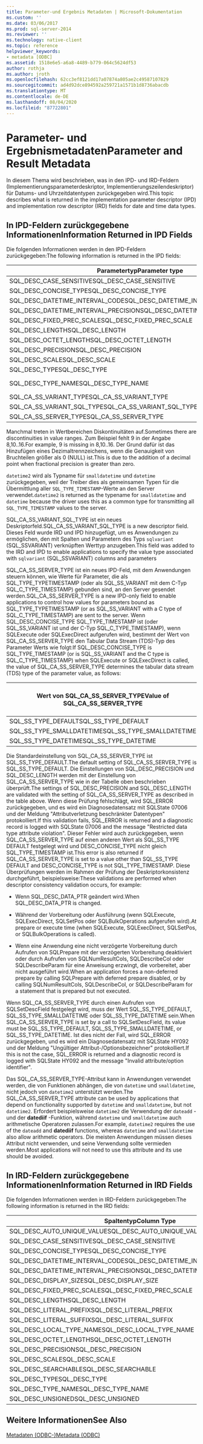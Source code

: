 ```yaml
---
title: Parameter-und Ergebnis Metadaten | Microsoft-Dokumentation
ms.custom: ''
ms.date: 03/06/2017
ms.prod: sql-server-2014
ms.reviewer: ''
ms.technology: native-client
ms.topic: reference
helpviewer_keywords:
- metadata [ODBC]
ms.assetid: 1518e6e5-a6a8-4489-b779-064c5624df53
author: rothja
ms.author: jroth
ms.openlocfilehash: 62cc3ef8121dd17a07874a805ae2c49587107829
ms.sourcegitcommit: ad4d92dce894592a259721a1571b1d8736abacdb
ms.translationtype: MT
ms.contentlocale: de-DE
ms.lasthandoff: 08/04/2020
ms.locfileid: "87722801"
---
```

# <a name="parameter-and-result-metadata"></a><span data-ttu-id="2310a-102">Parameter- und Ergebnismetadaten</span><span class="sxs-lookup"><span data-stu-id="2310a-102">Parameter and Result Metadata</span></span>
  <span data-ttu-id="2310a-103">In diesem Thema wird beschrieben, was in den IPD- und IRD-Feldern (Implementierungsparameterdeskriptor, Implementierungszeilendeskriptor) für Datums- und Uhrzeitdatentypen zurückgegeben wird.</span><span class="sxs-lookup"><span data-stu-id="2310a-103">This topic describes what is returned in the implementation parameter descriptor (IPD) and implementation row descriptor (IRD) fields for date and time data types.</span></span>  
  
## <a name="information-returned-in-ipd-fields"></a><span data-ttu-id="2310a-104">In IPD-Feldern zurückgegebene Informationen</span><span class="sxs-lookup"><span data-stu-id="2310a-104">Information Returned in IPD Fields</span></span>  
 <span data-ttu-id="2310a-105">Die folgenden Informationen werden in den IPD-Feldern zurückgegeben:</span><span class="sxs-lookup"><span data-stu-id="2310a-105">The following information is returned in the IPD fields:</span></span>  
  
|<span data-ttu-id="2310a-106">Parametertyp</span><span class="sxs-lookup"><span data-stu-id="2310a-106">Parameter type</span></span>|<span data-ttu-id="2310a-107">date</span><span class="sxs-lookup"><span data-stu-id="2310a-107">date</span></span>|<span data-ttu-id="2310a-108">time</span><span class="sxs-lookup"><span data-stu-id="2310a-108">time</span></span>|<span data-ttu-id="2310a-109">smalldatetime</span><span class="sxs-lookup"><span data-stu-id="2310a-109">smalldatetime</span></span>|<span data-ttu-id="2310a-110">datetime</span><span class="sxs-lookup"><span data-stu-id="2310a-110">datetime</span></span>|<span data-ttu-id="2310a-111">datetime2</span><span class="sxs-lookup"><span data-stu-id="2310a-111">datetime2</span></span>|<span data-ttu-id="2310a-112">datetimeoffset</span><span class="sxs-lookup"><span data-stu-id="2310a-112">datetimeoffset</span></span>|  
|--------------------|----------|----------|-------------------|--------------|---------------|--------------------|  
|<span data-ttu-id="2310a-113">SQL_DESC_CASE_SENSITIVE</span><span class="sxs-lookup"><span data-stu-id="2310a-113">SQL_DESC_CASE_SENSITIVE</span></span>|<span data-ttu-id="2310a-114">SQL_FALSE</span><span class="sxs-lookup"><span data-stu-id="2310a-114">SQL_FALSE</span></span>|<span data-ttu-id="2310a-115">SQL_FALSE</span><span class="sxs-lookup"><span data-stu-id="2310a-115">SQL_FALSE</span></span>|<span data-ttu-id="2310a-116">SQL_FALSE</span><span class="sxs-lookup"><span data-stu-id="2310a-116">SQL_FALSE</span></span>|<span data-ttu-id="2310a-117">SQL_FALSE</span><span class="sxs-lookup"><span data-stu-id="2310a-117">SQL_FALSE</span></span>|<span data-ttu-id="2310a-118">SQL_FALSE</span><span class="sxs-lookup"><span data-stu-id="2310a-118">SQL_FALSE</span></span>|<span data-ttu-id="2310a-119">SQL_FALSE</span><span class="sxs-lookup"><span data-stu-id="2310a-119">SQL_FALSE</span></span>|  
|<span data-ttu-id="2310a-120">SQL_DESC_CONCISE_TYPE</span><span class="sxs-lookup"><span data-stu-id="2310a-120">SQL_DESC_CONCISE_TYPE</span></span>|<span data-ttu-id="2310a-121">SQL_TYPE_DATE</span><span class="sxs-lookup"><span data-stu-id="2310a-121">SQL_TYPE_DATE</span></span>|<span data-ttu-id="2310a-122">SQL_SS_TIME2</span><span class="sxs-lookup"><span data-stu-id="2310a-122">SQL_SS_TIME2</span></span>|<span data-ttu-id="2310a-123">SQL_TYPE_TIMESTAMP</span><span class="sxs-lookup"><span data-stu-id="2310a-123">SQL_TYPE_TIMESTAMP</span></span>|<span data-ttu-id="2310a-124">SQL_TYPE_TIMESTAMP</span><span class="sxs-lookup"><span data-stu-id="2310a-124">SQL_TYPE_TIMESTAMP</span></span>|<span data-ttu-id="2310a-125">SQL_TYPE_TIMESTAMP</span><span class="sxs-lookup"><span data-stu-id="2310a-125">SQL_TYPE_TIMESTAMP</span></span>|<span data-ttu-id="2310a-126">SQL_SS_TIMESTAMPOFFSET</span><span class="sxs-lookup"><span data-stu-id="2310a-126">SQL_SS_TIMESTAMPOFFSET</span></span>|  
|<span data-ttu-id="2310a-127">SQL_DESC_DATETIME_INTERVAL_CODE</span><span class="sxs-lookup"><span data-stu-id="2310a-127">SQL_DESC_DATETIME_INTERVAL_CODE</span></span>|<span data-ttu-id="2310a-128">SQL_CODE_DATE</span><span class="sxs-lookup"><span data-stu-id="2310a-128">SQL_CODE_DATE</span></span>|<span data-ttu-id="2310a-129">0</span><span class="sxs-lookup"><span data-stu-id="2310a-129">0</span></span>|<span data-ttu-id="2310a-130">SQL_CODE_TIMESTAMP</span><span class="sxs-lookup"><span data-stu-id="2310a-130">SQL_CODE_TIMESTAMP</span></span>|<span data-ttu-id="2310a-131">SQL_CODE_TIMESTAMP</span><span class="sxs-lookup"><span data-stu-id="2310a-131">SQL_CODE_TIMESTAMP</span></span>|<span data-ttu-id="2310a-132">SQL_CODE_TIMESTAMP</span><span class="sxs-lookup"><span data-stu-id="2310a-132">SQL_CODE_TIMESTAMP</span></span>|<span data-ttu-id="2310a-133">0</span><span class="sxs-lookup"><span data-stu-id="2310a-133">0</span></span>|  
|<span data-ttu-id="2310a-134">SQL_DESC_DATETIME_INTERVAL_PRECISION</span><span class="sxs-lookup"><span data-stu-id="2310a-134">SQL_DESC_DATETIME_INTERVAL_PRECISION</span></span>|<span data-ttu-id="2310a-135">10</span><span class="sxs-lookup"><span data-stu-id="2310a-135">10</span></span>|<span data-ttu-id="2310a-136">8, 10.. 16</span><span class="sxs-lookup"><span data-stu-id="2310a-136">8,10..16</span></span>|<span data-ttu-id="2310a-137">16</span><span class="sxs-lookup"><span data-stu-id="2310a-137">16</span></span>|<span data-ttu-id="2310a-138">23</span><span class="sxs-lookup"><span data-stu-id="2310a-138">23</span></span>|<span data-ttu-id="2310a-139">19, 21..27</span><span class="sxs-lookup"><span data-stu-id="2310a-139">19, 21..27</span></span>|<span data-ttu-id="2310a-140">26, 28..34</span><span class="sxs-lookup"><span data-stu-id="2310a-140">26, 28..34</span></span>|  
|<span data-ttu-id="2310a-141">SQL_DESC_FIXED_PREC_SCALE</span><span class="sxs-lookup"><span data-stu-id="2310a-141">SQL_DESC_FIXED_PREC_SCALE</span></span>|<span data-ttu-id="2310a-142">SQL_FALSE</span><span class="sxs-lookup"><span data-stu-id="2310a-142">SQL_FALSE</span></span>|<span data-ttu-id="2310a-143">SQL_FALSE</span><span class="sxs-lookup"><span data-stu-id="2310a-143">SQL_FALSE</span></span>|<span data-ttu-id="2310a-144">SQL_FALSE</span><span class="sxs-lookup"><span data-stu-id="2310a-144">SQL_FALSE</span></span>|<span data-ttu-id="2310a-145">SQL_FALSE</span><span class="sxs-lookup"><span data-stu-id="2310a-145">SQL_FALSE</span></span>|<span data-ttu-id="2310a-146">SQL_FALSE</span><span class="sxs-lookup"><span data-stu-id="2310a-146">SQL_FALSE</span></span>|<span data-ttu-id="2310a-147">SQL_FALSE</span><span class="sxs-lookup"><span data-stu-id="2310a-147">SQL_FALSE</span></span>|  
|<span data-ttu-id="2310a-148">SQL_DESC_LENGTH</span><span class="sxs-lookup"><span data-stu-id="2310a-148">SQL_DESC_LENGTH</span></span>|<span data-ttu-id="2310a-149">10</span><span class="sxs-lookup"><span data-stu-id="2310a-149">10</span></span>|<span data-ttu-id="2310a-150">8, 10.. 16</span><span class="sxs-lookup"><span data-stu-id="2310a-150">8,10..16</span></span>|<span data-ttu-id="2310a-151">16</span><span class="sxs-lookup"><span data-stu-id="2310a-151">16</span></span>|<span data-ttu-id="2310a-152">23</span><span class="sxs-lookup"><span data-stu-id="2310a-152">23</span></span>|<span data-ttu-id="2310a-153">19, 21..27</span><span class="sxs-lookup"><span data-stu-id="2310a-153">19, 21..27</span></span>|<span data-ttu-id="2310a-154">26, 28..34</span><span class="sxs-lookup"><span data-stu-id="2310a-154">26, 28..34</span></span>|  
|<span data-ttu-id="2310a-155">SQL_DESC_OCTET_LENGTH</span><span class="sxs-lookup"><span data-stu-id="2310a-155">SQL_DESC_OCTET_LENGTH</span></span>|<span data-ttu-id="2310a-156">6</span><span class="sxs-lookup"><span data-stu-id="2310a-156">6</span></span>|<span data-ttu-id="2310a-157">12</span><span class="sxs-lookup"><span data-stu-id="2310a-157">12</span></span>|<span data-ttu-id="2310a-158">4</span><span class="sxs-lookup"><span data-stu-id="2310a-158">4</span></span>|<span data-ttu-id="2310a-159">8</span><span class="sxs-lookup"><span data-stu-id="2310a-159">8</span></span>|<span data-ttu-id="2310a-160">16</span><span class="sxs-lookup"><span data-stu-id="2310a-160">16</span></span>|<span data-ttu-id="2310a-161">20</span><span class="sxs-lookup"><span data-stu-id="2310a-161">20</span></span>|  
|<span data-ttu-id="2310a-162">SQL_DESC_PRECISION</span><span class="sxs-lookup"><span data-stu-id="2310a-162">SQL_DESC_PRECISION</span></span>|<span data-ttu-id="2310a-163">0</span><span class="sxs-lookup"><span data-stu-id="2310a-163">0</span></span>|<span data-ttu-id="2310a-164">0..7</span><span class="sxs-lookup"><span data-stu-id="2310a-164">0..7</span></span>|<span data-ttu-id="2310a-165">0</span><span class="sxs-lookup"><span data-stu-id="2310a-165">0</span></span>|<span data-ttu-id="2310a-166">3</span><span class="sxs-lookup"><span data-stu-id="2310a-166">3</span></span>|<span data-ttu-id="2310a-167">0..7</span><span class="sxs-lookup"><span data-stu-id="2310a-167">0..7</span></span>|<span data-ttu-id="2310a-168">0..7</span><span class="sxs-lookup"><span data-stu-id="2310a-168">0..7</span></span>|  
|<span data-ttu-id="2310a-169">SQL_DESC_SCALE</span><span class="sxs-lookup"><span data-stu-id="2310a-169">SQL_DESC_SCALE</span></span>|<span data-ttu-id="2310a-170">0</span><span class="sxs-lookup"><span data-stu-id="2310a-170">0</span></span>|<span data-ttu-id="2310a-171">0..7</span><span class="sxs-lookup"><span data-stu-id="2310a-171">0..7</span></span>|<span data-ttu-id="2310a-172">0</span><span class="sxs-lookup"><span data-stu-id="2310a-172">0</span></span>|<span data-ttu-id="2310a-173">3</span><span class="sxs-lookup"><span data-stu-id="2310a-173">3</span></span>|<span data-ttu-id="2310a-174">0..7</span><span class="sxs-lookup"><span data-stu-id="2310a-174">0..7</span></span>|<span data-ttu-id="2310a-175">0..7</span><span class="sxs-lookup"><span data-stu-id="2310a-175">0..7</span></span>|  
|<span data-ttu-id="2310a-176">SQL_DESC_TYPE</span><span class="sxs-lookup"><span data-stu-id="2310a-176">SQL_DESC_TYPE</span></span>|<span data-ttu-id="2310a-177">SQL_TYPE_DATE</span><span class="sxs-lookup"><span data-stu-id="2310a-177">SQL_TYPE_DATE</span></span>|<span data-ttu-id="2310a-178">SQL_SS_TYPE_TIME2</span><span class="sxs-lookup"><span data-stu-id="2310a-178">SQL_SS_TYPE_TIME2</span></span>|<span data-ttu-id="2310a-179">SQL_DATETIME</span><span class="sxs-lookup"><span data-stu-id="2310a-179">SQL_DATETIME</span></span>|<span data-ttu-id="2310a-180">SQL_DATETIME</span><span class="sxs-lookup"><span data-stu-id="2310a-180">SQL_DATETIME</span></span>|<span data-ttu-id="2310a-181">SQL_DATETIME</span><span class="sxs-lookup"><span data-stu-id="2310a-181">SQL_DATETIME</span></span>|<span data-ttu-id="2310a-182">SQL_SS_TIMESTAMPOFFSET</span><span class="sxs-lookup"><span data-stu-id="2310a-182">SQL_SS_TIMESTAMPOFFSET</span></span>|  
|<span data-ttu-id="2310a-183">SQL_DESC_TYPE_NAME</span><span class="sxs-lookup"><span data-stu-id="2310a-183">SQL_DESC_TYPE_NAME</span></span>|`date`|`time`|<span data-ttu-id="2310a-184">`smalldatetime` in IRD, `datetime2` in IPD</span><span class="sxs-lookup"><span data-stu-id="2310a-184">`smalldatetime` in IRD, `datetime2` in IPD</span></span>|<span data-ttu-id="2310a-185">`datetime` in IRD, `datetime2` in IPD</span><span class="sxs-lookup"><span data-stu-id="2310a-185">`datetime` in IRD, `datetime2` in IPD</span></span>|`datetime2`|<span data-ttu-id="2310a-186">datetimeoffset</span><span class="sxs-lookup"><span data-stu-id="2310a-186">datetimeoffset</span></span>|  
|<span data-ttu-id="2310a-187">SQL_CA_SS_VARIANT_TYPE</span><span class="sxs-lookup"><span data-stu-id="2310a-187">SQL_CA_SS_VARIANT_TYPE</span></span>|<span data-ttu-id="2310a-188">SQL_C_TYPE_DATE</span><span class="sxs-lookup"><span data-stu-id="2310a-188">SQL_C_TYPE_DATE</span></span>|<span data-ttu-id="2310a-189">SQL_C_TYPE_BINARY</span><span class="sxs-lookup"><span data-stu-id="2310a-189">SQL_C_TYPE_BINARY</span></span>|<span data-ttu-id="2310a-190">SQL_C_TYPE_TIMESTAMP</span><span class="sxs-lookup"><span data-stu-id="2310a-190">SQL_C_TYPE_TIMESTAMP</span></span>|<span data-ttu-id="2310a-191">SQL_C_TYPE_TIMESTAMP</span><span class="sxs-lookup"><span data-stu-id="2310a-191">SQL_C_TYPE_TIMESTAMP</span></span>|<span data-ttu-id="2310a-192">SQL_C_TYPE_TIMESTAMP</span><span class="sxs-lookup"><span data-stu-id="2310a-192">SQL_C_TYPE_TIMESTAMP</span></span>|<span data-ttu-id="2310a-193">SQL_C_TYPE_BINARY</span><span class="sxs-lookup"><span data-stu-id="2310a-193">SQL_C_TYPE_BINARY</span></span>|  
|<span data-ttu-id="2310a-194">SQL_CA_SS_VARIANT_SQL_TYPE</span><span class="sxs-lookup"><span data-stu-id="2310a-194">SQL_CA_SS_VARIANT_SQL_TYPE</span></span>|<span data-ttu-id="2310a-195">SQL_TYPE_DATE</span><span class="sxs-lookup"><span data-stu-id="2310a-195">SQL_TYPE_DATE</span></span>|<span data-ttu-id="2310a-196">SQL_SS_TIME2</span><span class="sxs-lookup"><span data-stu-id="2310a-196">SQL_SS_TIME2</span></span>|<span data-ttu-id="2310a-197">SQL_TYPE_TIMESTAMP</span><span class="sxs-lookup"><span data-stu-id="2310a-197">SQL_TYPE_TIMESTAMP</span></span>|<span data-ttu-id="2310a-198">SQL_TYPE_TIMESTAMP</span><span class="sxs-lookup"><span data-stu-id="2310a-198">SQL_TYPE_TIMESTAMP</span></span>|<span data-ttu-id="2310a-199">SQL_TYPE_TIMESTAMP</span><span class="sxs-lookup"><span data-stu-id="2310a-199">SQL_TYPE_TIMESTAMP</span></span>|<span data-ttu-id="2310a-200">SQL_SS_TIMESTAMPOFFSET</span><span class="sxs-lookup"><span data-stu-id="2310a-200">SQL_SS_TIMESTAMPOFFSET</span></span>|  
|<span data-ttu-id="2310a-201">SQL_CA_SS_SERVER_TYPE</span><span class="sxs-lookup"><span data-stu-id="2310a-201">SQL_CA_SS_SERVER_TYPE</span></span>|<span data-ttu-id="2310a-202">–</span><span class="sxs-lookup"><span data-stu-id="2310a-202">N/A</span></span>|<span data-ttu-id="2310a-203">–</span><span class="sxs-lookup"><span data-stu-id="2310a-203">N/A</span></span>|<span data-ttu-id="2310a-204">SQL_SS_TYPE_SMALLDATETIME</span><span class="sxs-lookup"><span data-stu-id="2310a-204">SQL_SS_TYPE_SMALLDATETIME</span></span>|<span data-ttu-id="2310a-205">SQL_SS_TYPE_DATETIME</span><span class="sxs-lookup"><span data-stu-id="2310a-205">SQL_SS_TYPE_DATETIME</span></span>|<span data-ttu-id="2310a-206">SQL_SS_TYPE_DEFAULT</span><span class="sxs-lookup"><span data-stu-id="2310a-206">SQL_SS_TYPE_DEFAULT</span></span>|<span data-ttu-id="2310a-207">–</span><span class="sxs-lookup"><span data-stu-id="2310a-207">N/A</span></span>|  
  
 <span data-ttu-id="2310a-208">Manchmal treten in Wertbereichen Diskontinuitäten auf.</span><span class="sxs-lookup"><span data-stu-id="2310a-208">Sometimes there are discontinuities in value ranges.</span></span> <span data-ttu-id="2310a-209">Zum Beispiel fehlt 9 in der Angabe 8,10..16.</span><span class="sxs-lookup"><span data-stu-id="2310a-209">For example, 9 is missing in 8,10..16.</span></span> <span data-ttu-id="2310a-210">Der Grund dafür ist das Hinzufügen eines Dezimaltrennzeichens, wenn die Genauigkeit von Bruchteilen größer als 0 (NULL) ist.</span><span class="sxs-lookup"><span data-stu-id="2310a-210">This is due to the addition of a decimal point when fractional precision is greater than zero.</span></span>  
  
 <span data-ttu-id="2310a-211">`datetime2` wird als Typname für `smalldatetime` und `datetime` zurückgegeben, weil der Treiber dies als gemeinsamen Typen für die Übermittlung aller `SQL_TYPE_TIMESTAMP`-Werte an den Server verwendet.</span><span class="sxs-lookup"><span data-stu-id="2310a-211">`datetime2` is returned as the typename for `smalldatetime` and `datetime` because the driver uses this as a common type for transmitting all `SQL_TYPE_TIMESTAMP` values to the server.</span></span>  
  
 <span data-ttu-id="2310a-212">SQL_CA_SS_VARIANT_SQL_TYPE ist ein neues Deskriptorfeld.</span><span class="sxs-lookup"><span data-stu-id="2310a-212">SQL_CA_SS_VARIANT_SQL_TYPE is a new descriptor field.</span></span> <span data-ttu-id="2310a-213">Dieses Feld wurde IRD und IPD hinzugefügt, um es Anwendungen zu ermöglichen, den mit Spalten und Parametern des Typs `sqlvariant` (SQL_SSVARIANT) verknüpften Werttyp anzugeben.</span><span class="sxs-lookup"><span data-stu-id="2310a-213">This field was added to the IRD and IPD to enable applications to specify the value type associated with `sqlvariant` (SQL_SSVARIANT) columns and parameters</span></span>  
  
 <span data-ttu-id="2310a-214">SQL_CA_SS_SERVER_TYPE ist ein neues IPD-Feld, mit dem Anwendungen steuern können, wie Werte für Parameter, die als SQL_TYPE_TYPETIMESTAMP (oder als SQL_SS_VARIANT mit dem C-Typ SQL_C_TYPE_TIMESTAMP) gebunden sind, an den Server gesendet werden.</span><span class="sxs-lookup"><span data-stu-id="2310a-214">SQL_CA_SS_SERVER_TYPE is a new IPD-only field to enable applications to control how values for parameters bound as SQL_TYPE_TYPETIMESTAMP (or as SQL_SS_VARIANT with a C type of SQL_C_TYPE_TIMESTAMP) are sent to the server.</span></span> <span data-ttu-id="2310a-215">Wenn SQL_DESC_CONCISE_TYPE SQL_TYPE_TIMESTAMP ist (oder SQL_SS_VARIANT ist und der C-Typ SQL_C_TYPE_TIMESTAMP), wenn SQLExecute oder SQLExecDirect aufgerufen wird, bestimmt der Wert von SQL_CA_SS_SERVER_TYPE den Tabular Data Stream (TDS)-Typ des Parameter Werts wie folgt:</span><span class="sxs-lookup"><span data-stu-id="2310a-215">If SQL_DESC_CONCISE_TYPE is SQL_TYPE_TIMESTAMP (or is SQL_SS_VARIANT and the C type is SQL_C_TYPE_TIMESTAMP) when SQLExecute or SQLExecDirect is called, the value of SQL_CA_SS_SERVER_TYPE determines the tabular data stream (TDS) type of the parameter value, as follows:</span></span>  
  
|<span data-ttu-id="2310a-216">Wert von SQL_CA_SS_SERVER_TYPE</span><span class="sxs-lookup"><span data-stu-id="2310a-216">Value of SQL_CA_SS_SERVER_TYPE</span></span>|<span data-ttu-id="2310a-217">Gültige Werte für SQL_DESC_PRECISION</span><span class="sxs-lookup"><span data-stu-id="2310a-217">Valid values for SQL_DESC_PRECISION</span></span>|<span data-ttu-id="2310a-218">Gültige Werte für SQL_DESC_LENGTH</span><span class="sxs-lookup"><span data-stu-id="2310a-218">Valid values for SQL_DESC_LENGTH</span></span>|<span data-ttu-id="2310a-219">TDS-Typ</span><span class="sxs-lookup"><span data-stu-id="2310a-219">TDS type</span></span>|  
|----------------------------------------|-------------------------------------------|----------------------------------------|--------------|  
|<span data-ttu-id="2310a-220">SQL_SS_TYPE_DEFAULT</span><span class="sxs-lookup"><span data-stu-id="2310a-220">SQL_SS_TYPE_DEFAULT</span></span>|<span data-ttu-id="2310a-221">0..7</span><span class="sxs-lookup"><span data-stu-id="2310a-221">0..7</span></span>|<span data-ttu-id="2310a-222">19, 21..27</span><span class="sxs-lookup"><span data-stu-id="2310a-222">19, 21..27</span></span>|`datetime2`|  
|<span data-ttu-id="2310a-223">SQL_SS_TYPE_SMALLDATETIME</span><span class="sxs-lookup"><span data-stu-id="2310a-223">SQL_SS_TYPE_SMALLDATETIME</span></span>|<span data-ttu-id="2310a-224">0</span><span class="sxs-lookup"><span data-stu-id="2310a-224">0</span></span>|<span data-ttu-id="2310a-225">19</span><span class="sxs-lookup"><span data-stu-id="2310a-225">19</span></span>|`smalldatetime`|  
|<span data-ttu-id="2310a-226">SQL_SS_TYPE_DATETIME</span><span class="sxs-lookup"><span data-stu-id="2310a-226">SQL_SS_TYPE_DATETIME</span></span>|<span data-ttu-id="2310a-227">3</span><span class="sxs-lookup"><span data-stu-id="2310a-227">3</span></span>|<span data-ttu-id="2310a-228">23</span><span class="sxs-lookup"><span data-stu-id="2310a-228">23</span></span>|`datetime`|  
  
 <span data-ttu-id="2310a-229">Die Standardeinstellung von SQL_CA_SS_SERVER_TYPE ist SQL_SS_TYPE_DEFAULT.</span><span class="sxs-lookup"><span data-stu-id="2310a-229">The default setting of SQL_CA_SS_SERVER_TYPE is SQL_SS_TYPE_DEFAULT.</span></span> <span data-ttu-id="2310a-230">Die Einstellungen von SQL_DESC_PRECISION und SQL_DESC_LENGTH werden mit der Einstellung von SQL_CA_SS_SERVER_TYPE wie in der Tabelle oben beschrieben überprüft.</span><span class="sxs-lookup"><span data-stu-id="2310a-230">The settings of SQL_DESC_PRECISION and SQL_DESC_LENGTH are validated with the setting of SQL_CA_SS_SERVER_TYPE as described in the table above.</span></span> <span data-ttu-id="2310a-231">Wenn diese Prüfung fehlschlägt, wird SQL_ERROR zurückgegeben, und es wird ein Diagnosedatensatz mit SQLState 07006 und der Meldung "Attributverletzung beschränkter Datentypen" protokolliert.</span><span class="sxs-lookup"><span data-stu-id="2310a-231">If this validation fails, SQL_ERROR is returned and a diagnostic record is logged with SQLState 07006 and the message "Restricted data type attribute violation".</span></span> <span data-ttu-id="2310a-232">Dieser Fehler wird auch zurückgegeben, wenn SQL_CA_SS_SERVER_TYPE auf einen anderen Wert als SQL_SS_TYPE DEFAULT festgelegt wird und DESC_CONCISE_TYPE nicht gleich SQL_TYPE_TIMESTAMP ist.</span><span class="sxs-lookup"><span data-stu-id="2310a-232">This error is also returned if SQL_CA_SS_SERVER_TYPE is set to a value other than SQL_SS_TYPE DEFAULT and DESC_CONCISE_TYPE is not SQL_TYPE_TIMESTAMP.</span></span> <span data-ttu-id="2310a-233">Diese Überprüfungen werden im Rahmen der Prüfung der Deskriptorkonsistenz durchgeführt, beispielsweise:</span><span class="sxs-lookup"><span data-stu-id="2310a-233">These validations are performed when descriptor consistency validation occurs, for example:</span></span>  
  
-   <span data-ttu-id="2310a-234">Wenn SQL_DESC_DATA_PTR geändert wird.</span><span class="sxs-lookup"><span data-stu-id="2310a-234">When SQL_DESC_DATA_PTR is changed.</span></span>  
  
-   <span data-ttu-id="2310a-235">Während der Vorbereitung oder Ausführung (wenn SQLExecute, SQLExecDirect, SQLSetPos oder SQLBulkOperations aufgerufen wird).</span><span class="sxs-lookup"><span data-stu-id="2310a-235">At prepare or execute time (when SQLExecute, SQLExecDirect, SQLSetPos, or SQLBulkOperations is called).</span></span>  
  
-   <span data-ttu-id="2310a-236">Wenn eine Anwendung eine nicht verzögerte Vorbereitung durch Aufrufen von SQLPrepare mit der verzögerten Vorbereitung deaktiviert oder durch Aufrufen von SQLNumResultCols, SQLDescribeCol oder SQLDescribeParam für eine Anweisung erzwingt, die vorbereitet, aber nicht ausgeführt wird.</span><span class="sxs-lookup"><span data-stu-id="2310a-236">When an application forces a non-deferred prepare by calling SQLPrepare with deferred prepare disabled, or by calling SQLNumResultCols, SQLDescribeCol, or SQLDescribeParam for a statement that is prepared but not executed.</span></span>  
  
 <span data-ttu-id="2310a-237">Wenn SQL_CA_SS_SERVER_TYPE durch einen Aufrufen von SQLSetDescField festgelegt wird, muss der Wert SQL_SS_TYPE_DEFAULT, SQL_SS_TYPE_SMALLDATETIME oder SQL_SS_TYPE_DATETIME sein.</span><span class="sxs-lookup"><span data-stu-id="2310a-237">When SQL_CA_SS_SERVER_TYPE is set by a call to SQLSetDescField, its value must be SQL_SS_TYPE_DEFAULT, SQL_SS_TYPE_SMALLDATETIME, or SQL_SS_TYPE_DATETIME.</span></span> <span data-ttu-id="2310a-238">Ist dies nicht der Fall, wird SQL_ERROR zurückgegeben, und es wird ein Diagnosedatensatz mit SQLState HY092 und der Meldung "Ungültiger Attribut-/Optionsbezeichner" protokolliert.</span><span class="sxs-lookup"><span data-stu-id="2310a-238">If this is not the case, SQL_ERROR is returned and a diagnostic record is logged with SQLState HY092 and the message "Invalid attribute/option identifier".</span></span>  
  
 <span data-ttu-id="2310a-239">Das SQL_CA_SS_SERVER_TYPE-Attribut kann in Anwendungen verwendet werden, die von Funktionen abhängen, die von `datetime` und `smalldatetime`, nicht jedoch von `datetime2` unterstützt werden.</span><span class="sxs-lookup"><span data-stu-id="2310a-239">The SQL_CA_SS_SERVER_TYPE attribute can be used by applications that depend on functionality supported by `datetime` and `smalldatetime`, but not `datetime2`.</span></span> <span data-ttu-id="2310a-240">Erfordert beispielsweise `datetime2` die Verwendung der `dateadd` -und der **datediif** -Funktion, während `datetime` und `smalldatetime` auch arithmetische Operatoren zulassen.</span><span class="sxs-lookup"><span data-stu-id="2310a-240">For example, `datetime2` requires the use of the `dateadd` and **datediif** functions, whereas `datetime` and `smalldatetime` also allow arithmetic operators.</span></span> <span data-ttu-id="2310a-241">Die meisten Anwendungen müssen dieses Attribut nicht verwenden, und seine Verwendung sollte vermieden werden.</span><span class="sxs-lookup"><span data-stu-id="2310a-241">Most applications will not need to use this attribute and its use should be avoided.</span></span>  
  
## <a name="information-returned-in-ird-fields"></a><span data-ttu-id="2310a-242">In IRD-Feldern zurückgegebene Informationen</span><span class="sxs-lookup"><span data-stu-id="2310a-242">Information Returned in IRD Fields</span></span>  
 <span data-ttu-id="2310a-243">Die folgenden Informationen werden in IRD-Feldern zurückgegeben:</span><span class="sxs-lookup"><span data-stu-id="2310a-243">The following information is returned in the IRD fields:</span></span>  
  
|<span data-ttu-id="2310a-244">Spaltentyp</span><span class="sxs-lookup"><span data-stu-id="2310a-244">Column Type</span></span>|<span data-ttu-id="2310a-245">date</span><span class="sxs-lookup"><span data-stu-id="2310a-245">date</span></span>|<span data-ttu-id="2310a-246">time</span><span class="sxs-lookup"><span data-stu-id="2310a-246">time</span></span>|<span data-ttu-id="2310a-247">smalldatetime</span><span class="sxs-lookup"><span data-stu-id="2310a-247">smalldatetime</span></span>|<span data-ttu-id="2310a-248">datetime</span><span class="sxs-lookup"><span data-stu-id="2310a-248">datetime</span></span>|<span data-ttu-id="2310a-249">datetime2</span><span class="sxs-lookup"><span data-stu-id="2310a-249">datetime2</span></span>|<span data-ttu-id="2310a-250">datetimeoffset</span><span class="sxs-lookup"><span data-stu-id="2310a-250">datetimeoffset</span></span>|  
|-----------------|----------|----------|-------------------|--------------|---------------|--------------------|  
|<span data-ttu-id="2310a-251">SQL_DESC_AUTO_UNIQUE_VALUE</span><span class="sxs-lookup"><span data-stu-id="2310a-251">SQL_DESC_AUTO_UNIQUE_VALUE</span></span>|<span data-ttu-id="2310a-252">SQL_FALSE</span><span class="sxs-lookup"><span data-stu-id="2310a-252">SQL_FALSE</span></span>|<span data-ttu-id="2310a-253">SQL_FALSE</span><span class="sxs-lookup"><span data-stu-id="2310a-253">SQL_FALSE</span></span>|<span data-ttu-id="2310a-254">SQL_FALSE</span><span class="sxs-lookup"><span data-stu-id="2310a-254">SQL_FALSE</span></span>|<span data-ttu-id="2310a-255">SQL_FALSE</span><span class="sxs-lookup"><span data-stu-id="2310a-255">SQL_FALSE</span></span>|<span data-ttu-id="2310a-256">SQL_FALSE</span><span class="sxs-lookup"><span data-stu-id="2310a-256">SQL_FALSE</span></span>|<span data-ttu-id="2310a-257">SQL_FALSE</span><span class="sxs-lookup"><span data-stu-id="2310a-257">SQL_FALSE</span></span>|  
|<span data-ttu-id="2310a-258">SQL_DESC_CASE_SENSITIVE</span><span class="sxs-lookup"><span data-stu-id="2310a-258">SQL_DESC_CASE_SENSITIVE</span></span>|<span data-ttu-id="2310a-259">SQL_FALSE</span><span class="sxs-lookup"><span data-stu-id="2310a-259">SQL_FALSE</span></span>|<span data-ttu-id="2310a-260">SQL_FALSE</span><span class="sxs-lookup"><span data-stu-id="2310a-260">SQL_FALSE</span></span>|<span data-ttu-id="2310a-261">SQL_FALSE</span><span class="sxs-lookup"><span data-stu-id="2310a-261">SQL_FALSE</span></span>|<span data-ttu-id="2310a-262">SQL_FALSE</span><span class="sxs-lookup"><span data-stu-id="2310a-262">SQL_FALSE</span></span>|<span data-ttu-id="2310a-263">SQL_FALSE</span><span class="sxs-lookup"><span data-stu-id="2310a-263">SQL_FALSE</span></span>|<span data-ttu-id="2310a-264">SQL_FALSE</span><span class="sxs-lookup"><span data-stu-id="2310a-264">SQL_FALSE</span></span>|  
|<span data-ttu-id="2310a-265">SQL_DESC_CONCISE_TYPE</span><span class="sxs-lookup"><span data-stu-id="2310a-265">SQL_DESC_CONCISE_TYPE</span></span>|<span data-ttu-id="2310a-266">SQL_TYPE_DATE</span><span class="sxs-lookup"><span data-stu-id="2310a-266">SQL_TYPE_DATE</span></span>|<span data-ttu-id="2310a-267">SQL_SS_TIME2</span><span class="sxs-lookup"><span data-stu-id="2310a-267">SQL_SS_TIME2</span></span>|<span data-ttu-id="2310a-268">SQL_TYPE_TIMESTAMP</span><span class="sxs-lookup"><span data-stu-id="2310a-268">SQL_TYPE_TIMESTAMP</span></span>|<span data-ttu-id="2310a-269">SQL_TYPE_TIMESTAMP</span><span class="sxs-lookup"><span data-stu-id="2310a-269">SQL_TYPE_TIMESTAMP</span></span>|<span data-ttu-id="2310a-270">SQL_TYPE_TIMESTAMP</span><span class="sxs-lookup"><span data-stu-id="2310a-270">SQL_TYPE_TIMESTAMP</span></span>|<span data-ttu-id="2310a-271">SQL_SS_TIMESTAMPOFFSET</span><span class="sxs-lookup"><span data-stu-id="2310a-271">SQL_SS_TIMESTAMPOFFSET</span></span>|  
|<span data-ttu-id="2310a-272">SQL_DESC_DATETIME_INTERVAL_CODE</span><span class="sxs-lookup"><span data-stu-id="2310a-272">SQL_DESC_DATETIME_INTERVAL_CODE</span></span>|<span data-ttu-id="2310a-273">SQL_CODE_DATE</span><span class="sxs-lookup"><span data-stu-id="2310a-273">SQL_CODE_DATE</span></span>|<span data-ttu-id="2310a-274">0</span><span class="sxs-lookup"><span data-stu-id="2310a-274">0</span></span>|<span data-ttu-id="2310a-275">SQL_CODE_TIMESTAMP</span><span class="sxs-lookup"><span data-stu-id="2310a-275">SQL_CODE_TIMESTAMP</span></span>|<span data-ttu-id="2310a-276">SQL_CODE_TIMESTAMP</span><span class="sxs-lookup"><span data-stu-id="2310a-276">SQL_CODE_TIMESTAMP</span></span>|<span data-ttu-id="2310a-277">SQL_CODE_TIMESTAMP</span><span class="sxs-lookup"><span data-stu-id="2310a-277">SQL_CODE_TIMESTAMP</span></span>|<span data-ttu-id="2310a-278">0</span><span class="sxs-lookup"><span data-stu-id="2310a-278">0</span></span>|  
|<span data-ttu-id="2310a-279">SQL_DESC_DATETIME_INTERVAL_PRECISION</span><span class="sxs-lookup"><span data-stu-id="2310a-279">SQL_DESC_DATETIME_INTERVAL_PRECISION</span></span>|<span data-ttu-id="2310a-280">10</span><span class="sxs-lookup"><span data-stu-id="2310a-280">10</span></span>|<span data-ttu-id="2310a-281">8, 10.. 16</span><span class="sxs-lookup"><span data-stu-id="2310a-281">8,10..16</span></span>|<span data-ttu-id="2310a-282">16</span><span class="sxs-lookup"><span data-stu-id="2310a-282">16</span></span>|<span data-ttu-id="2310a-283">23</span><span class="sxs-lookup"><span data-stu-id="2310a-283">23</span></span>|<span data-ttu-id="2310a-284">19, 21..27</span><span class="sxs-lookup"><span data-stu-id="2310a-284">19, 21..27</span></span>|<span data-ttu-id="2310a-285">26, 28..34</span><span class="sxs-lookup"><span data-stu-id="2310a-285">26, 28..34</span></span>|  
|<span data-ttu-id="2310a-286">SQL_DESC_DISPLAY_SIZE</span><span class="sxs-lookup"><span data-stu-id="2310a-286">SQL_DESC_DISPLAY_SIZE</span></span>|<span data-ttu-id="2310a-287">10</span><span class="sxs-lookup"><span data-stu-id="2310a-287">10</span></span>|<span data-ttu-id="2310a-288">8, 10.. 16</span><span class="sxs-lookup"><span data-stu-id="2310a-288">8,10..16</span></span>|<span data-ttu-id="2310a-289">16</span><span class="sxs-lookup"><span data-stu-id="2310a-289">16</span></span>|<span data-ttu-id="2310a-290">23</span><span class="sxs-lookup"><span data-stu-id="2310a-290">23</span></span>|<span data-ttu-id="2310a-291">19, 21..27</span><span class="sxs-lookup"><span data-stu-id="2310a-291">19, 21..27</span></span>|<span data-ttu-id="2310a-292">26, 28..34</span><span class="sxs-lookup"><span data-stu-id="2310a-292">26, 28..34</span></span>|  
|<span data-ttu-id="2310a-293">SQL_DESC_FIXED_PREC_SCALE</span><span class="sxs-lookup"><span data-stu-id="2310a-293">SQL_DESC_FIXED_PREC_SCALE</span></span>|<span data-ttu-id="2310a-294">SQL_FALSE</span><span class="sxs-lookup"><span data-stu-id="2310a-294">SQL_FALSE</span></span>|<span data-ttu-id="2310a-295">SQL_FALSE</span><span class="sxs-lookup"><span data-stu-id="2310a-295">SQL_FALSE</span></span>|<span data-ttu-id="2310a-296">SQL_FALSE</span><span class="sxs-lookup"><span data-stu-id="2310a-296">SQL_FALSE</span></span>|<span data-ttu-id="2310a-297">SQL_FALSE</span><span class="sxs-lookup"><span data-stu-id="2310a-297">SQL_FALSE</span></span>|<span data-ttu-id="2310a-298">SQL_FALSE</span><span class="sxs-lookup"><span data-stu-id="2310a-298">SQL_FALSE</span></span>|<span data-ttu-id="2310a-299">SQL_FALSE</span><span class="sxs-lookup"><span data-stu-id="2310a-299">SQL_FALSE</span></span>|  
|<span data-ttu-id="2310a-300">SQL_DESC_LENGTH</span><span class="sxs-lookup"><span data-stu-id="2310a-300">SQL_DESC_LENGTH</span></span>|<span data-ttu-id="2310a-301">10</span><span class="sxs-lookup"><span data-stu-id="2310a-301">10</span></span>|<span data-ttu-id="2310a-302">8, 10.. 16</span><span class="sxs-lookup"><span data-stu-id="2310a-302">8,10..16</span></span>|<span data-ttu-id="2310a-303">16</span><span class="sxs-lookup"><span data-stu-id="2310a-303">16</span></span>|<span data-ttu-id="2310a-304">2</span><span class="sxs-lookup"><span data-stu-id="2310a-304">2</span></span>|<span data-ttu-id="2310a-305">19, 21..27</span><span class="sxs-lookup"><span data-stu-id="2310a-305">19, 21..27</span></span>|<span data-ttu-id="2310a-306">26, 28..34</span><span class="sxs-lookup"><span data-stu-id="2310a-306">26, 28..34</span></span>|  
|<span data-ttu-id="2310a-307">SQL_DESC_LITERAL_PREFIX</span><span class="sxs-lookup"><span data-stu-id="2310a-307">SQL_DESC_LITERAL_PREFIX</span></span>|<span data-ttu-id="2310a-308">'</span><span class="sxs-lookup"><span data-stu-id="2310a-308">'</span></span>|<span data-ttu-id="2310a-309">'</span><span class="sxs-lookup"><span data-stu-id="2310a-309">'</span></span>|<span data-ttu-id="2310a-310">'</span><span class="sxs-lookup"><span data-stu-id="2310a-310">'</span></span>|<span data-ttu-id="2310a-311">'</span><span class="sxs-lookup"><span data-stu-id="2310a-311">'</span></span>|<span data-ttu-id="2310a-312">'</span><span class="sxs-lookup"><span data-stu-id="2310a-312">'</span></span>|<span data-ttu-id="2310a-313">'</span><span class="sxs-lookup"><span data-stu-id="2310a-313">'</span></span>|  
|<span data-ttu-id="2310a-314">SQL_DESC_LITERAL_SUFFIX</span><span class="sxs-lookup"><span data-stu-id="2310a-314">SQL_DESC_LITERAL_SUFFIX</span></span>|<span data-ttu-id="2310a-315">'</span><span class="sxs-lookup"><span data-stu-id="2310a-315">'</span></span>|<span data-ttu-id="2310a-316">'</span><span class="sxs-lookup"><span data-stu-id="2310a-316">'</span></span>|<span data-ttu-id="2310a-317">'</span><span class="sxs-lookup"><span data-stu-id="2310a-317">'</span></span>|<span data-ttu-id="2310a-318">'</span><span class="sxs-lookup"><span data-stu-id="2310a-318">'</span></span>|<span data-ttu-id="2310a-319">'</span><span class="sxs-lookup"><span data-stu-id="2310a-319">'</span></span>|<span data-ttu-id="2310a-320">'</span><span class="sxs-lookup"><span data-stu-id="2310a-320">'</span></span>|  
|<span data-ttu-id="2310a-321">SQL_DESC_LOCAL_TYPE_NAME</span><span class="sxs-lookup"><span data-stu-id="2310a-321">SQL_DESC_LOCAL_TYPE_NAME</span></span>|`date`|`time`|`smalldatetime`|`datetime`|`datetime2`|<span data-ttu-id="2310a-322">datetimeoffset</span><span class="sxs-lookup"><span data-stu-id="2310a-322">datetimeoffset</span></span>|  
|<span data-ttu-id="2310a-323">SQL_DESC_OCTET_LENGTH</span><span class="sxs-lookup"><span data-stu-id="2310a-323">SQL_DESC_OCTET_LENGTH</span></span>|<span data-ttu-id="2310a-324">6</span><span class="sxs-lookup"><span data-stu-id="2310a-324">6</span></span>|<span data-ttu-id="2310a-325">12</span><span class="sxs-lookup"><span data-stu-id="2310a-325">12</span></span>|<span data-ttu-id="2310a-326">4</span><span class="sxs-lookup"><span data-stu-id="2310a-326">4</span></span>|<span data-ttu-id="2310a-327">8</span><span class="sxs-lookup"><span data-stu-id="2310a-327">8</span></span>|<span data-ttu-id="2310a-328">16</span><span class="sxs-lookup"><span data-stu-id="2310a-328">16</span></span>|<span data-ttu-id="2310a-329">20</span><span class="sxs-lookup"><span data-stu-id="2310a-329">20</span></span>|  
|<span data-ttu-id="2310a-330">SQL_DESC_PRECISION</span><span class="sxs-lookup"><span data-stu-id="2310a-330">SQL_DESC_PRECISION</span></span>|<span data-ttu-id="2310a-331">0</span><span class="sxs-lookup"><span data-stu-id="2310a-331">0</span></span>|<span data-ttu-id="2310a-332">0..7</span><span class="sxs-lookup"><span data-stu-id="2310a-332">0..7</span></span>|<span data-ttu-id="2310a-333">0</span><span class="sxs-lookup"><span data-stu-id="2310a-333">0</span></span>|<span data-ttu-id="2310a-334">3</span><span class="sxs-lookup"><span data-stu-id="2310a-334">3</span></span>|<span data-ttu-id="2310a-335">0..7</span><span class="sxs-lookup"><span data-stu-id="2310a-335">0..7</span></span>|<span data-ttu-id="2310a-336">0..7</span><span class="sxs-lookup"><span data-stu-id="2310a-336">0..7</span></span>|  
|<span data-ttu-id="2310a-337">SQL_DESC_SCALE</span><span class="sxs-lookup"><span data-stu-id="2310a-337">SQL_DESC_SCALE</span></span>|<span data-ttu-id="2310a-338">0</span><span class="sxs-lookup"><span data-stu-id="2310a-338">0</span></span>|<span data-ttu-id="2310a-339">0..7</span><span class="sxs-lookup"><span data-stu-id="2310a-339">0..7</span></span>|<span data-ttu-id="2310a-340">0</span><span class="sxs-lookup"><span data-stu-id="2310a-340">0</span></span>|<span data-ttu-id="2310a-341">3</span><span class="sxs-lookup"><span data-stu-id="2310a-341">3</span></span>|<span data-ttu-id="2310a-342">0..7</span><span class="sxs-lookup"><span data-stu-id="2310a-342">0..7</span></span>|<span data-ttu-id="2310a-343">0..7</span><span class="sxs-lookup"><span data-stu-id="2310a-343">0..7</span></span>|  
|<span data-ttu-id="2310a-344">SQL_DESC_SEARCHABLE</span><span class="sxs-lookup"><span data-stu-id="2310a-344">SQL_DESC_SEARCHABLE</span></span>|<span data-ttu-id="2310a-345">SQL_PRED_SEARCHABLE</span><span class="sxs-lookup"><span data-stu-id="2310a-345">SQL_PRED_SEARCHABLE</span></span>|<span data-ttu-id="2310a-346">SQL_PRED_SEARCHABLE</span><span class="sxs-lookup"><span data-stu-id="2310a-346">SQL_PRED_SEARCHABLE</span></span>|<span data-ttu-id="2310a-347">SQL_PRED_SEARCHABLE</span><span class="sxs-lookup"><span data-stu-id="2310a-347">SQL_PRED_SEARCHABLE</span></span>|<span data-ttu-id="2310a-348">SQL_PRED_SEARCHABLE</span><span class="sxs-lookup"><span data-stu-id="2310a-348">SQL_PRED_SEARCHABLE</span></span>|<span data-ttu-id="2310a-349">SQL_PRED_SEARCHABLE</span><span class="sxs-lookup"><span data-stu-id="2310a-349">SQL_PRED_SEARCHABLE</span></span>|<span data-ttu-id="2310a-350">SQL_PRED_SEARCHABLE</span><span class="sxs-lookup"><span data-stu-id="2310a-350">SQL_PRED_SEARCHABLE</span></span>|  
|<span data-ttu-id="2310a-351">SQL_DESC_TYPE</span><span class="sxs-lookup"><span data-stu-id="2310a-351">SQL_DESC_TYPE</span></span>|<span data-ttu-id="2310a-352">SQL_DATETIME</span><span class="sxs-lookup"><span data-stu-id="2310a-352">SQL_DATETIME</span></span>|<span data-ttu-id="2310a-353">SQL_SS_TIME2</span><span class="sxs-lookup"><span data-stu-id="2310a-353">SQL_SS_TIME2</span></span>|<span data-ttu-id="2310a-354">SQL_DATETIME</span><span class="sxs-lookup"><span data-stu-id="2310a-354">SQL_DATETIME</span></span>|<span data-ttu-id="2310a-355">SQL_DATETIME</span><span class="sxs-lookup"><span data-stu-id="2310a-355">SQL_DATETIME</span></span>|<span data-ttu-id="2310a-356">SQL_DATETIME</span><span class="sxs-lookup"><span data-stu-id="2310a-356">SQL_DATETIME</span></span>|<span data-ttu-id="2310a-357">SQL_SS_TIMESTAMPOFFSET</span><span class="sxs-lookup"><span data-stu-id="2310a-357">SQL_SS_TIMESTAMPOFFSET</span></span>|  
|<span data-ttu-id="2310a-358">SQL_DESC_TYPE_NAME</span><span class="sxs-lookup"><span data-stu-id="2310a-358">SQL_DESC_TYPE_NAME</span></span>|`date`|`time`|`smalldatetime`|`datetime`|`datetime2`|<span data-ttu-id="2310a-359">datetimeoffset</span><span class="sxs-lookup"><span data-stu-id="2310a-359">datetimeoffset</span></span>|  
|<span data-ttu-id="2310a-360">SQL_DESC_UNSIGNED</span><span class="sxs-lookup"><span data-stu-id="2310a-360">SQL_DESC_UNSIGNED</span></span>|<span data-ttu-id="2310a-361">SQL_TRUE</span><span class="sxs-lookup"><span data-stu-id="2310a-361">SQL_TRUE</span></span>|<span data-ttu-id="2310a-362">SQL_TRUE</span><span class="sxs-lookup"><span data-stu-id="2310a-362">SQL_TRUE</span></span>|<span data-ttu-id="2310a-363">SQL_TRUE</span><span class="sxs-lookup"><span data-stu-id="2310a-363">SQL_TRUE</span></span>|<span data-ttu-id="2310a-364">SQL_TRUE</span><span class="sxs-lookup"><span data-stu-id="2310a-364">SQL_TRUE</span></span>|<span data-ttu-id="2310a-365">SQL_TRUE</span><span class="sxs-lookup"><span data-stu-id="2310a-365">SQL_TRUE</span></span>|<span data-ttu-id="2310a-366">SQL_TRUE</span><span class="sxs-lookup"><span data-stu-id="2310a-366">SQL_TRUE</span></span>|  
  
## <a name="see-also"></a><span data-ttu-id="2310a-367">Weitere Informationen</span><span class="sxs-lookup"><span data-stu-id="2310a-367">See Also</span></span>  
 [<span data-ttu-id="2310a-368">Metadaten &#40;ODBC-&#41;</span><span class="sxs-lookup"><span data-stu-id="2310a-368">Metadata &#40;ODBC&#41;</span></span>](../../database-engine/dev-guide/metadata-odbc.md)  
  
  
